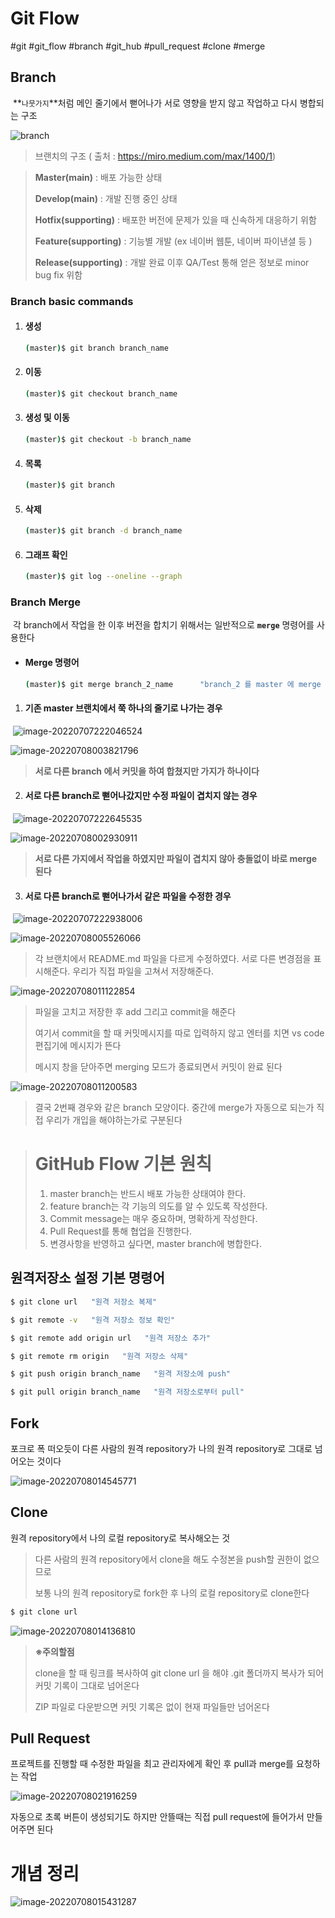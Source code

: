 # Git Flow

#git #git_flow #branch #git_hub #pull_request #clone #merge



## Branch

​	**`나뭇가지`**처럼 메인 줄기에서 뻗어나가 서로 영향을 받지 않고 작업하고 다시 병합되는 구조

![branch](2022-07-07-github-pull-branch.assets/branch.png)	

> 브랜치의 구조 ( 출처 : https://miro.medium.com/max/1400/1)

> **Master(main)** : 배포 가능한 상태
>
> **Develop(main)** : 개발 진행 중인 상태
>
> **Hotfix(supporting)** : 배포한 버전에 문제가 있을 때 신속하게 대응하기 위함
>
> **Feature(supporting)** : 기능별 개발 (ex 네이버 웹툰, 네이버 파이낸셜 등 )
>
> **Release(supporting)** : 개발 완료 이후 QA/Test 통해 얻은 정보로 minor bug fix 위함





### Branch basic commands

  1. #### 생성

     ```bash
     (master)$ git branch branch_name
     ```

     

  2. #### 이동

     ```bash
     (master)$ git checkout branch_name
     ```

     

  3. #### 생성 및 이동

     ```bash
     (master)$ git checkout -b branch_name
     ```

     

  4. #### 목록

     ```bash
     (master)$ git branch
     ```

     

  5. #### 삭제

     ```bash
     (master)$ git branch -d branch_name
     ```



6. #### 그래프 확인

   ```bash
   (master)$ git log --oneline --graph
   ```

   



### Branch Merge

​	각 branch에서 작업을 한 이후 버전을 합치기 위해서는 일반적으로 **`merge`** 명령어를 사용한다

- #### Merge 명령어

  ```bash
  (master)$ git merge branch_2_name      "branch_2 를 master 에 merge 하겠다"
  ```

  

1. #### 기존 master 브랜치에서 쭉 하나의 줄기로 나가는 경우

​		![image-20220707222046524](2022-07-07-github-pull-branch.assets/image-20220707222046524.png)

![image-20220708003821796](2022-07-07-github-pull-branch.assets/image-20220708003821796.png)

> **서로 다른 branch 에서 커밋을 하여 합쳤지만 가지가 하나이다**



2. #### 서로 다른 branch로 뻗어나갔지만 수정 파일이 겹치지 않는 경우

​		![image-20220707222645535](2022-07-07-github-pull-branch.assets/image-20220707222645535.png)

![image-20220708002930911](2022-07-07-github-pull-branch.assets/image-20220708002930911.png)

> **서로 다른 가지에서 작업을 하였지만 파일이 겹치지 않아 충돌없이 바로 merge 된다**



3. #### 서로 다른 branch로 뻗어나가서 같은 파일을 수정한 경우

​		![image-20220707222938006](2022-07-07-github-pull-branch.assets/image-20220707222938006.png)

![image-20220708005526066](2022-07-07-github-pull-branch.assets/image-20220708005526066.png)

> 각 브랜치에서 README.md 파일을 다르게 수정하였다. 서로 다른 변경점을 표시해준다. 우리가 직접 파일을 고쳐서 저장해준다.

![image-20220708011122854](2022-07-07-github-pull-branch.assets/image-20220708011122854.png)

> 파일을 고치고 저장한 후 add 그리고 commit을 해준다
>
> 여기서 commit을 할 때 커밋메시지를 따로 입력하지 않고 엔터를 치면 vs code 편집기에 메시지가 뜬다
>
> 메시지 창을 닫아주면 merging 모드가 종료되면서 커밋이 완료 된다

![image-20220708011200583](2022-07-07-github-pull-branch.assets/image-20220708011200583.png)

> 결국 2번째 경우와 같은 branch 모양이다. 중간에 merge가 자동으로 되는가 직접 우리가 개입을 해야하는가로 구분된다



> # GitHub Flow 기본 원칙
>
> 1. master branch는 반드시 배포 가능한 상태여야 한다.
> 2. feature branch는 각 기능의 의도를 알 수 있도록 작성한다.
> 3. Commit message는 매우 중요하며, 명확하게 작성한다.
> 4. Pull Request를 통해 협업을 진행한다.
> 5. 변경사항을 반영하고 싶다면, master branch에 병합한다.



## 원격저장소 설정 기본 명령어

```bash
$ git clone url   "원격 저장소 복제"

$ git remote -v   "원격 저장소 정보 확인"

$ git remote add origin url   "원격 저장소 추가"

$ git remote rm origin   "원격 저장소 삭제"

$ git push origin branch_name   "원격 저장소에 push"

$ git pull origin branch_name   "원격 저장소로부터 pull"
```



## Fork

포크로 폭 떠오듯이 다른 사람의 원격 repository가 나의 원격 repository로 그대로 넘어오는 것이다

![image-20220708014545771](2022-07-07-github-pull-branch.assets/image-20220708014545771.png)



## Clone

원격 repository에서 나의 로컬 repository로 복사해오는 것

> 다른 사람의 원격 repository에서 clone을 해도 수정본을 push할 권한이 없으므로 
>
> 보통 나의 원격  repository로 fork한 후 나의 로컬 repository로 clone한다

```bash
$ git clone url
```



![image-20220708014136810](2022-07-07-github-pull-branch.assets/image-20220708014136810.png)

>  **※주의할점**
>
> clone을 할 때 링크를 복사하여  git clone url 을 해야 .git 폴더까지 복사가 되어 커밋 기록이 그대로 넘어온다
>
> ZIP 파일로 다운받으면 커밋 기록은 없이 현재 파일들만 넘어온다



## Pull Request

프로젝트를 진행할 때 수정한 파일을 최고 관리자에게 확인 후 pull과 merge를 요청하는 작업

![image-20220708021916259](2022-07-07-github-pull-branch.assets/image-20220708021916259.png)

자동으로 초록 버튼이 생성되기도 하지만 안뜰때는 직접 pull request에 들어가서 만들어주면 된다



# 개념 정리

![image-20220708015431287](2022-07-07-github-pull-branch.assets/image-20220708015431287.png)
